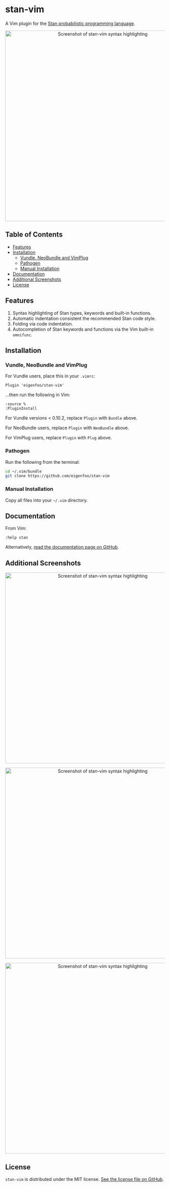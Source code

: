 # stan-vim

A Vim plugin for the [Stan probabilistic programming
language](https://mc-stan.org/).

<p align="center">
  <a href="https://raw.github.com/eigenfoo/stan-vim/master/screenshots/screenshot0.png"><img src="https://raw.github.com/eigenfoo/stan-vim/master/screenshots/screenshot0.png" alt="Screenshot of stan-vim syntax highlighting" width="600"></a>
</p>

## Table of Contents

- [Features](#features)
- [Installation](#installation)
  - [Vundle, NeoBundle and VimPlug](#vundle-neobundle-and-vimplug)
  - [Pathogen](#pathogen)
  - [Manual Installation](#manual-installation)
- [Documentation](#documentation)
- [Additional Screenshots](#additional-screenshots)
- [License](#license)

## Features

1. Syntax highlighting of Stan types, keywords and built-in functions.
1. Automatic indentation consistent the recommended Stan code style.
1. Folding via code indentation.
1. Autocompletion of Stan keywords and functions via the Vim built-in
   `omnifunc`.

## Installation

### Vundle, NeoBundle and VimPlug

For Vundle users, place this in your `.vimrc`:

```
Plugin 'eigenfoo/stan-vim'
```

...then run the following in Vim:

```
:source %
:PluginInstall
```

For Vundle versions < 0.10.2, replace `Plugin` with `Bundle` above.

For NeoBundle users, replace `Plugin` with `NeoBundle` above.

For VimPlug users, replace `Plugin` with `Plug` above.

### Pathogen

Run the following from the terminal:

```bash
cd ~/.vim/bundle
git clone https://github.com/eigenfoo/stan-vim
```

### Manual Installation

Copy all files into your `~/.vim` directory.

## Documentation

From Vim:

```
:help stan
```

Alternatively, [read the documentation page on
GitHub](https://github.com/eigenfoo/stan-vim/blob/master/doc/stan.txt).

## Additional Screenshots

<p align="center">
  <a href="https://raw.github.com/eigenfoo/stan-vim/master/screenshots/screenshot1.png"><img src="https://raw.github.com/eigenfoo/stan-vim/master/screenshots/screenshot1.png" alt="Screenshot of stan-vim syntax highlighting" width="600"></a>
</p>

<p align="center">
  <a href="https://raw.github.com/eigenfoo/stan-vim/master/screenshots/screenshot2.png"><img src="https://raw.github.com/eigenfoo/stan-vim/master/screenshots/screenshot2.png" alt="Screenshot of stan-vim syntax highlighting" width="600"></a>
</p>

<p align="center">
  <a href="https://raw.github.com/eigenfoo/stan-vim/master/screenshots/screenshot3.png"><img src="https://raw.github.com/eigenfoo/stan-vim/master/screenshots/screenshot3.png" alt="Screenshot of stan-vim syntax highlighting" width="600"></a>
</p>

## License

`stan-vim` is distributed under the MIT license. [See the license file on
GitHub](https://github.com/eigenfoo/stan-vim/blob/master/LICENSE).
